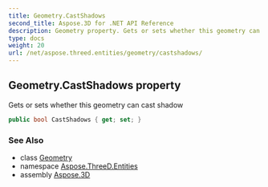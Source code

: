 ```yaml
---
title: Geometry.CastShadows
second_title: Aspose.3D for .NET API Reference
description: Geometry property. Gets or sets whether this geometry can cast shadow
type: docs
weight: 20
url: /net/aspose.threed.entities/geometry/castshadows/
---
```

## Geometry.CastShadows property

Gets or sets whether this geometry can cast shadow

```csharp
public bool CastShadows { get; set; }
```

### See Also

* class [Geometry](../)
* namespace [Aspose.ThreeD.Entities](../../geometry/)
* assembly [Aspose.3D](../../../)


